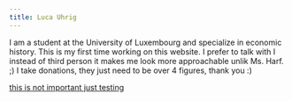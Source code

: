 ```yaml
---
title: Luca Uhrig
---
```

I am a student at the University of Luxembourg and specialize in economic history. This is my first time working on this website. I prefer to talk with I instead of third person it makes me look more approachable unlik Ms. Harf. ;) 
I take donations, they just need to be over 4 figures, thank you :) 

 <a href = "https://www.youtube.com/watch?v=dQw4w9WgXcQ"> this is not important just testing </a>
